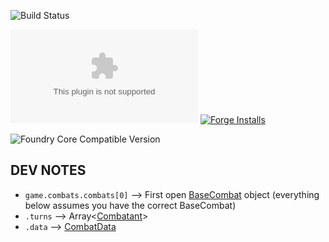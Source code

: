 ![Build Status](https://github.com/NateHawk85/dnd5e-combat-simulator/actions/workflows/run_tests_on_push.yml/badge.svg)

![Latest Release Download Count](https://img.shields.io/github/downloads/natehawk85/dnd5e-combat-simulator/latest/dnd5e-combat-simulator.zip?color=2b82fc&label=Downloads%20(latest)&style=for-the-badge)
[![Forge Installs](https://img.shields.io/badge/dynamic/json?label=Forge%20Installs&query=package.installs&suffix=%25&url=https%3A%2F%2Fforge-vtt.com%2Fapi%2Fbazaar%2Fpackage%2Fdnd5e-combat-simulator&colorB=blueviolet)](https://forge-vtt.com/bazaar#package=dnd5e-combat-simulator)

![Foundry Core Compatible Version](https://img.shields.io/badge/dynamic/json.svg?url=https%3A%2F%2Fraw.githubusercontent.com%2Fnatehawk85%2Fdnd5e-combat-simulator%2Fmain%2Fstatic%2Fmodule.json&label=Current%20Foundry%20Version&query=$.compatibleCoreVersion&colorB=orange&style=for-the-badge)

## DEV NOTES
- `game.combats.combats[0]` --> First open [BaseCombat](https://foundryvtt.com/api/documents.BaseCombat.html) object (everything below assumes you have the correct BaseCombat)
- `.turns` --> Array<[Combatant](https://foundryvtt.com/api/Combatant.html)>
- `.data` --> [CombatData](https://foundryvtt.com/api/data.CombatData.html)